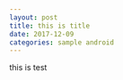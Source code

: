 ```yaml
---
layout: post
title: this is title
date: 2017-12-09
categories: sample android
---
```


this is test
